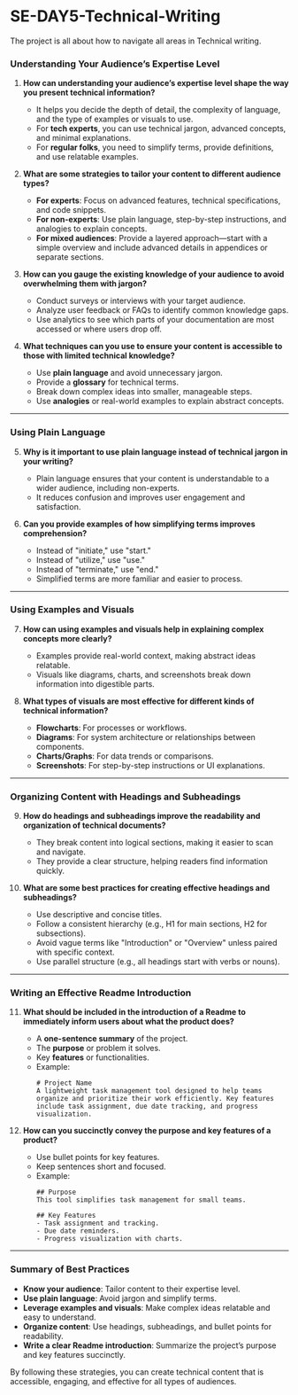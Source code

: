 # SE-DAY5-Technical-Writing
The project is all about how to navigate all areas in Technical writing. 
### **Understanding Your Audience’s Expertise Level**

1. **How can understanding your audience’s expertise level shape the way you present technical information?**
   - It helps you decide the depth of detail, the complexity of language, and the type of examples or visuals to use.
   - For **tech experts**, you can use technical jargon, advanced concepts, and minimal explanations.
   - For **regular folks**, you need to simplify terms, provide definitions, and use relatable examples.

2. **What are some strategies to tailor your content to different audience types?**
   - **For experts**: Focus on advanced features, technical specifications, and code snippets.
   - **For non-experts**: Use plain language, step-by-step instructions, and analogies to explain concepts.
   - **For mixed audiences**: Provide a layered approach—start with a simple overview and include advanced details in appendices or separate sections.

3. **How can you gauge the existing knowledge of your audience to avoid overwhelming them with jargon?**
   - Conduct surveys or interviews with your target audience.
   - Analyze user feedback or FAQs to identify common knowledge gaps.
   - Use analytics to see which parts of your documentation are most accessed or where users drop off.

4. **What techniques can you use to ensure your content is accessible to those with limited technical knowledge?**
   - Use **plain language** and avoid unnecessary jargon.
   - Provide a **glossary** for technical terms.
   - Break down complex ideas into smaller, manageable steps.
   - Use **analogies** or real-world examples to explain abstract concepts.

---

### **Using Plain Language**

5. **Why is it important to use plain language instead of technical jargon in your writing?**
   - Plain language ensures that your content is understandable to a wider audience, including non-experts.
   - It reduces confusion and improves user engagement and satisfaction.

6. **Can you provide examples of how simplifying terms improves comprehension?**
   - Instead of "initiate," use "start."
   - Instead of "utilize," use "use."
   - Instead of "terminate," use "end."
   - Simplified terms are more familiar and easier to process.

---

### **Using Examples and Visuals**

7. **How can using examples and visuals help in explaining complex concepts more clearly?**
   - Examples provide real-world context, making abstract ideas relatable.
   - Visuals like diagrams, charts, and screenshots break down information into digestible parts.

8. **What types of visuals are most effective for different kinds of technical information?**
   - **Flowcharts**: For processes or workflows.
   - **Diagrams**: For system architecture or relationships between components.
   - **Charts/Graphs**: For data trends or comparisons.
   - **Screenshots**: For step-by-step instructions or UI explanations.

---

### **Organizing Content with Headings and Subheadings**

9. **How do headings and subheadings improve the readability and organization of technical documents?**
   - They break content into logical sections, making it easier to scan and navigate.
   - They provide a clear structure, helping readers find information quickly.

10. **What are some best practices for creating effective headings and subheadings?**
    - Use descriptive and concise titles.
    - Follow a consistent hierarchy (e.g., H1 for main sections, H2 for subsections).
    - Avoid vague terms like "Introduction" or "Overview" unless paired with specific context.
    - Use parallel structure (e.g., all headings start with verbs or nouns).

---

### **Writing an Effective Readme Introduction**

11. **What should be included in the introduction of a Readme to immediately inform users about what the product does?**
    - A **one-sentence summary** of the project.
    - The **purpose** or problem it solves.
    - Key **features** or functionalities.
    - Example:
      ```
      # Project Name
      A lightweight task management tool designed to help teams organize and prioritize their work efficiently. Key features include task assignment, due date tracking, and progress visualization.
      ```

12. **How can you succinctly convey the purpose and key features of a product?**
    - Use bullet points for key features.
    - Keep sentences short and focused.
    - Example:
      ```
      ## Purpose
      This tool simplifies task management for small teams.

      ## Key Features
      - Task assignment and tracking.
      - Due date reminders.
      - Progress visualization with charts.
      ```

---

### **Summary of Best Practices**
- **Know your audience**: Tailor content to their expertise level.
- **Use plain language**: Avoid jargon and simplify terms.
- **Leverage examples and visuals**: Make complex ideas relatable and easy to understand.
- **Organize content**: Use headings, subheadings, and bullet points for readability.
- **Write a clear Readme introduction**: Summarize the project’s purpose and key features succinctly.

By following these strategies, you can create technical content that is accessible, engaging, and effective for all types of audiences.

